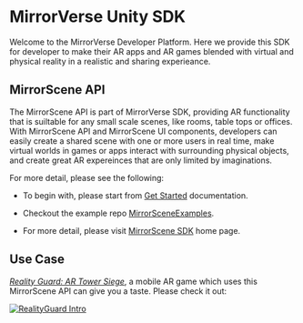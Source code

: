 # MirrorVerse Unity SDK

Welcome to the MirrorVerse Developer Platform. Here we provide this SDK for developer to make their AR apps and AR games blended with virtual and physical reality in a realistic and sharing experieance.

## MirrorScene API

The MirrorScene API is part of MirrorVerse SDK, providing AR functionality that is suiltable for any small scale scenes, like rooms, table tops or offices. With MirrorScene API and MirrorScene UI components, developers can easily create a shared scene with one or more users in real time, make virtual worlds in games or apps interact with surrounding physical objects, and create great AR expereinces that are only limited by imaginations.

For more detail, please see the following:

- To begin with, please start from [Get Started](Documents/GetStarted_en.md) documentation. 

- Checkout the example repo [MirrorSceneExamples](https://github.com/deepmirrordev/MirrorSceneExamples).

- For more detail, please visit [MirrorScene SDK](https://mirrorscene.deepmirror.com) home page.

## Use Case

*[Reality Guard: AR Tower Siege](https://www.realityguardar.com/)*, a mobile AR game which uses this MirrorScene API can give you a taste. Please check it out:

[![RealityGuard Intro](Documents/realityguard_intro.gif)](https://www.youtube.com/watch?v=JD41agnHSzk)

